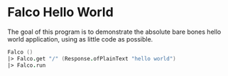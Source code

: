 # Falco Hello World 

The goal of this program is to demonstrate the absolute bare bones hello world
application, using as little code as possible.

```fsharp
Falco ()
|> Falco.get "/" (Response.ofPlainText "hello world")
|> Falco.run
```